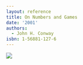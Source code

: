 ```yaml
---
layout: reference
title: On Numbers and Games
date: '2001'
authors:
  - John H. Conway
isbn: 1-56881-127-6
---
```

![](/media/books/numbers-games.jpg)
